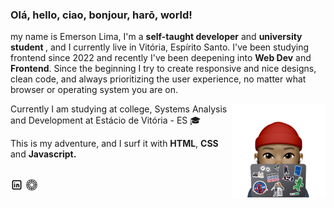 <h3>Olá, hello, ciao, bonjour, harō, world!</h3>

my name is Emerson Lima, I'm a <strong>self-taught developer</strong>  and  <strong>university student </strong>, and I currently live in Vitória, Espírito Santo. I've been studying frontend since 2022 and recently I've been deepening into <strong>Web Dev</strong> and <strong>Frontend</strong>. Since the beginning I try to create responsive and nice designs, clean code, and always prioritizing the user experience, no matter what browser or operating system you are on. 

<img align="right" alt="Emerson, avatar atrás do laptop" src="./memoji avatar.png" width="150">

Currently I am studying at college, Systems Analysis and Development at Estácio de Vitória - ES 🎓

This is my adventure, and I surf it with <strong>HTML</strong>, <strong>CSS</strong> and <strong>Javascript.</strong><br><br>

<p align="left"><a target="_blank" href="https://www.linkedin.com/in/emerson-lima-94247822b/" title="LinkedIn"><img alt="LinkedIn's Logo" height="20" src="./brand-linkedin.png"></a> <a target="_blank" href="https://vsco.co/dimitrlims/gallery" title="VSCO"><img alt="VSCO Logo" height="20" src="./brand-vsco.png"></p>
